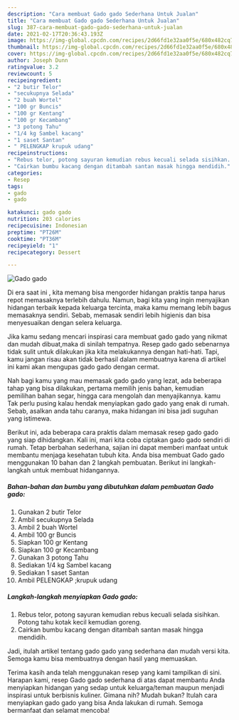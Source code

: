 ```yaml
---
description: "Cara membuat Gado gado Sederhana Untuk Jualan"
title: "Cara membuat Gado gado Sederhana Untuk Jualan"
slug: 387-cara-membuat-gado-gado-sederhana-untuk-jualan
date: 2021-02-17T20:36:43.193Z
image: https://img-global.cpcdn.com/recipes/2d66fd1e32aa0f5e/680x482cq70/gado-gado-foto-resep-utama.jpg
thumbnail: https://img-global.cpcdn.com/recipes/2d66fd1e32aa0f5e/680x482cq70/gado-gado-foto-resep-utama.jpg
cover: https://img-global.cpcdn.com/recipes/2d66fd1e32aa0f5e/680x482cq70/gado-gado-foto-resep-utama.jpg
author: Joseph Dunn
ratingvalue: 3.2
reviewcount: 5
recipeingredient:
- "2 butir Telor"
- "secukupnya Selada"
- "2 buah Wortel"
- "100 gr Buncis"
- "100 gr Kentang"
- "100 gr Kecambang"
- "3 potong Tahu"
- "1/4 kg Sambel kacang"
- "1 saset Santan"
- " PELENGKAP krupuk udang"
recipeinstructions:
- "Rebus telor, potong sayuran kemudian rebus kecuali selada sisihkan. Potong tahu kotak kecil kemudian goreng."
- "Cairkan bumbu kacang dengan ditambah santan masak hingga mendidih."
categories:
- Resep
tags:
- gado
- gado

katakunci: gado gado 
nutrition: 203 calories
recipecuisine: Indonesian
preptime: "PT26M"
cooktime: "PT36M"
recipeyield: "1"
recipecategory: Dessert

---
```



![Gado gado](https://img-global.cpcdn.com/recipes/2d66fd1e32aa0f5e/680x482cq70/gado-gado-foto-resep-utama.jpg)

Di era  saat ini , kita memang bisa mengorder hidangan praktis tanpa harus repot memasaknya terlebih dahulu. Namun, bagi kita yang ingin menyajikan hidangan terbaik kepada keluarga tercinta, maka kamu memang lebih bagus memasaknya sendiri. Sebab, memasak sendiri lebih higienis dan bisa menyesuaikan dengan selera keluarga.

Jika kamu sedang mencari inspirasi cara membuat gado gado yang nikmat dan mudah dibuat,maka di sinilah tempatnya. Resep gado gado  sebenarnya tidak sulit untuk dilakukan jika kita melakukannya dengan hati-hati. Tapi, kamu jangan risau akan tidak berhasil dalam membuatnya 
karena di artikel ini kami akan mengupas gado gado dengan cermat.  



Nah bagi kamu yang mau memasak gado gado yang lezat, ada beberapa tahap yang bisa dilakukan, pertama memilih jenis bahan, kemudian pemilihan bahan segar, hingga cara mengolah dan menyajikannya. kamu Tak perlu pusing kalau hendak menyiapkan gado gado yang enak di rumah. Sebab, asalkan anda  tahu caranya, maka hidangan ini bisa jadi suguhan yang istimewa.

Berikut ini, ada beberapa cara praktis  dalam memasak resep gado gado yang siap dihidangkan. Kali ini, mari kita coba ciptakan gado gado sendiri di rumah. Tetap berbahan sederhana, sajian ini dapat memberi manfaat untuk membantu menjaga kesehatan tubuh kita. Anda bisa membuat Gado gado menggunakan 10 bahan dan 2 langkah pembuatan. Berikut ini langkah-langkah untuk membuat hidangannya.

<!--inarticleads1-->

##### Bahan-bahan dan bumbu yang dibutuhkan dalam pembuatan Gado gado:

1. Gunakan 2 butir Telor
1. Ambil secukupnya Selada
1. Ambil 2 buah Wortel
1. Ambil 100 gr Buncis
1. Siapkan 100 gr Kentang
1. Siapkan 100 gr Kecambang
1. Gunakan 3 potong Tahu
1. Sediakan 1/4 kg Sambel kacang
1. Sediakan 1 saset Santan
1. Ambil  PELENGKAP ;krupuk udang




<!--inarticleads2-->

##### Langkah-langkah menyiapkan Gado gado:

1. Rebus telor, potong sayuran kemudian rebus kecuali selada sisihkan. Potong tahu kotak kecil kemudian goreng.
1. Cairkan bumbu kacang dengan ditambah santan masak hingga mendidih.




Jadi, itulah artikel tentang  gado gado  yang sederhana dan mudah versi kita. Semoga kamu bisa membuatnya dengan hasil yang memuaskan. 

Terima kasih anda telah menggunakan resep yang kami tampilkan di sini. Harapan kami, resep  Gado gado sederhana di atas dapat membantu Anda menyiapkan hidangan yang sedap untuk keluarga/teman maupun menjadi inspirasi untuk berbisnis kuliner. Gimana nih? Mudah bukan? Itulah cara menyiapkan gado gado yang bisa Anda lakukan di rumah. Semoga bermanfaat dan selamat mencoba!

